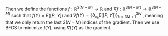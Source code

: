 Then we define the functions $f: \mathbb{R}^{3(N-M)}\to \mathbb{R}$ and $\nabla f: \mathbb{R}^{3(N-M)}\to\mathbb{R}^{3(N-M)}$ such that $f(Y)=E(\left[P,Y  \right])$ and $\nabla f(Y)=\{\partial_{x_{k}} E(\left[P,Y \right]) \}_{k=3M+1}^{3N}$ , meaning that we only return the last $3(N-M)$ indices of the gradient. Then we use BFGS to minimize $f(Y)$, using $\nabla f(Y)$ as the gradient.